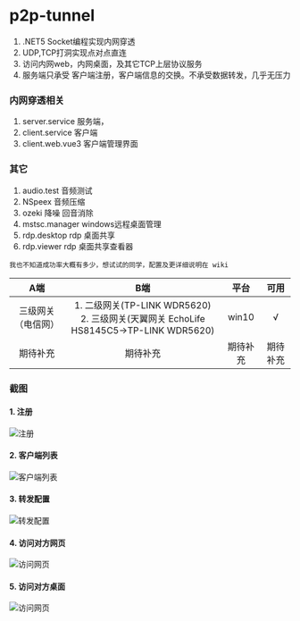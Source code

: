 <!--
 * @Author: snltty
 * @Date: 2021-08-22 14:09:03
 * @LastEditors: snltty
 * @LastEditTime: 2021-08-22 14:14:39
 * @version: v1.0.0
 * @Descripttion: 功能说明
 * @FilePath: \client.web.vue3d:\Desktop\p2p-tunnel\README.md
-->
# p2p-tunnel

1. .NET5 Socket编程实现内网穿透
2. UDP,TCP打洞实现点对点直连
3. 访问内网web，内网桌面，及其它TCP上层协议服务
4. 服务端只承受 客户端注册，客户端信息的交换。不承受数据转发，几乎无压力

### 内网穿透相关
1. server.service 服务端，
2. client.service 客户端
3. client.web.vue3 客户端管理界面

### 其它
1. audio.test 音频测试
2. NSpeex 音频压缩
3. ozeki 降噪 回音消除
4. mstsc.manager windows远程桌面管理
5. rdp.desktop rdp 桌面共享 
6. rdp.viewer  rdp 桌面共享查看器

```
我也不知道成功率大概有多少，想试试的同学，配置及更详细说明在 wiki 
```

| A端 | B端 | 平台 | 可用 |
| :----:| :----: | :----: |:----: |
| 三级网关（电信网） | 1. 二级网关(TP-LINK WDR5620)<br>2. 三级网关(天翼网关 EchoLife HS8145C5->TP-LINK WDR5620) | win10 |√ |
| 期待补充 | 期待补充 | 期待补充 | 期待补充 |


### 截图
#### 1. 注册
![注册](https://gitee.com/snltty/p2p-tunnel/raw/master/screenshot/reg.jpg)


#### 2. 客户端列表
![客户端列表](https://gitee.com/snltty/p2p-tunnel/raw/master/screenshot/clients.jpg)


#### 3. 转发配置
![转发配置](https://gitee.com/snltty/p2p-tunnel/raw/master/screenshot/tcpforward.jpg)

#### 4. 访问对方网页
![访问网页](https://gitee.com/snltty/p2p-tunnel/raw/master/screenshot/bweb.jpg)

#### 5. 访问对方桌面
![访问网页](https://gitee.com/snltty/p2p-tunnel/raw/master/screenshot/bdesktop.jpg)